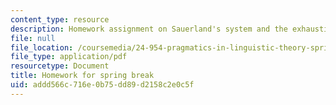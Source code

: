```yaml
---
content_type: resource
description: Homework assignment on Sauerland's system and the exhaustivity operator.
file: null
file_location: /coursemedia/24-954-pragmatics-in-linguistic-theory-spring-2010/addd566c716e0b75dd89d2158c2e0c5f_MIT24_954S10_hw3.pdf
file_type: application/pdf
resourcetype: Document
title: Homework for spring break
uid: addd566c-716e-0b75-dd89-d2158c2e0c5f
---
```

